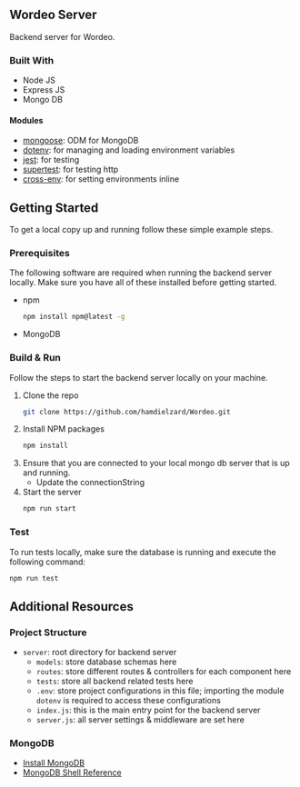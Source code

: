 <!-- ABOUT THE PROJECT -->
## Wordeo Server

Backend server for Wordeo.

### Built With

- Node JS
- Express JS
- Mongo DB

#### Modules
- [mongoose](https://mongoosejs.com/docs/guide.html): ODM for MongoDB
- [dotenv](https://www.npmjs.com/package/dotenv): for managing and loading environment variables
- [jest](https://jestjs.io/): for testing
- [supertest](https://www.npmjs.com/package/supertest): for testing http
- [cross-env](https://www.npmjs.com/package/cross-env): for setting environments inline

<!-- GETTING STARTED -->
## Getting Started

To get a local copy up and running follow these simple example steps.

### Prerequisites

The following software are required when running the backend server locally. Make sure you have all of these installed before getting started.
* npm
  ```sh
  npm install npm@latest -g
  ```
* MongoDB

### Build & Run

Follow the steps to start the backend server locally on your machine.

1. Clone the repo
   ```sh
   git clone https://github.com/hamdielzard/Wordeo.git
   ```
2. Install NPM packages
   ```sh
   npm install
   ```
3. Ensure that you are connected to your local mongo db server that is up and running.
   - Update the connectionString
4. Start the server
   ```sh
   npm run start
   ```

### Test
 
To run tests locally, make sure the database is running and execute the following command:
```sh
npm run test
```

## Additional Resources

### Project Structure
- `server`: root directory for backend server
   - `models`: store database schemas here
   - `routes`: store different routes & controllers for each component here
   - `tests`: store all backend related tests here
   - `.env`: store project configurations in this file; importing the module `dotenv` is required to access these configurations
   - `index.js`: this is the main entry point for the backend server
   - `server.js`: all server settings & middleware are set here
   

### MongoDB
- [Install MongoDB](https://www.mongodb.com/docs/manual/tutorial/install-mongodb-on-windows/)
- [MongoDB Shell Reference](https://www.mongodb.com/docs/mongodb-shell/)
